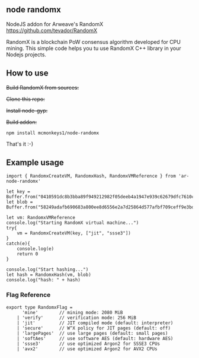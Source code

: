 ## node randomx
NodeJS addon for Arweave's RandomX https://github.com/tevador/RandomX

RandomX is a blockchain PoW consensus algorithm developed for CPU mining.
This simple code helps you tu use RandomX C++ library in your Nodejs projects. 

## How to use
~~Build RandomX from sources:~~

~~Clone this repo:~~

~~Install node-gyp:~~

~~Build addon:~~
```
npm install mcmonkeys1/node-randomx
```
That's it :-)

## Example usage
```
import { RandomxCreateVM, RandomxHash, RandomxVMReference } from 'ar-node-randomx'

let key = Buffer.from("0410591dc8b3bba89f949212982f05deeb4a1947e939c62679dfc7610c62")
let blob = Buffer.from("58249adafb690683a800ee8d6556e2a7d25864d577afbf709ceff9e3bdd5ebae")

let vm: RandomxVMReference
console.log("Starting RandomX virtual machine...")
try{
	vm = RandomxCreateVM(key, ["jit", "ssse3"])
}
catch(e){
	console.log(e)
	return 0
}

console.log("Start hashing...")
let	hash = RandomxHash(vm, blob)
console.log("hash: " + hash)

```

### Flag Reference

```
export type RandomxFlag = 
	  'mine'        // mining mode: 2080 MiB
	| 'verify'      // verification mode: 256 MiB
	| 'jit'         // JIT compiled mode (default: interpreter)
	| 'secure'      // W^X policy for JIT pages (default: off)
	| 'largePages'  // use large pages (default: small pages)
	| 'softAes'     // use software AES (default: hardware AES)
	| 'ssse3'       // use optimized Argon2 for SSSE3 CPUs
	| 'avx2'        // use optimized Argon2 for AVX2 CPUs
```

